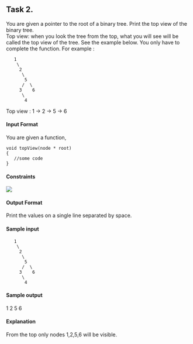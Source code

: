 
## Task 2.
You are given a pointer to the root of a binary tree. Print the top view of the binary tree.<br>
Top view: when you look the tree from the top, what you will see will be called the top view of the tree. See the example below. 
You only have to complete the function. 
For example :

```
   1
    \
     2
      \
       5
      /  \
     3    6
      \
       4
```

Top view : 1 -> 2 -> 5 -> 6

#### Input Format

You are given a function,

```
void topView(node * root) 
{
   //some code
}
```

#### Constraints
<img src="https://latex.codecogs.com/svg.latex?\Large&space;1\le{nodes}\le{500}"><br>

#### Output Format
Print the values on a single line separated by space.

#### Sample input

```
   1
    \
     2
      \
       5
      /  \
     3    6
      \
       4
```

#### Sample output

1 2 5 6

#### Explanation
From the top only nodes 1,2,5,6 will be visible.

